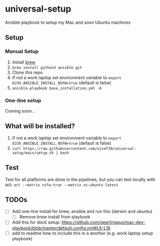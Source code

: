 # universal-setup

Ansible playbook to setup my Mac and soon Ubuntu machines

## Setup

### Manual Setup

1. Install [brew](https://brew.sh/)
2. `brew install python3 ansible git`
3. Clone this repo
4. If not a work laptop set environment variable to `export OJ39_ANSIBLE_INSTALL_NSFW=true` (default is false)
5. `ansible-playbook base_installation.yml -K`

### One-line setup

Coming soon…

## What will be installed?

1. If not a work laptop set environment variable to `export OJ39_ANSIBLE_INSTALL_NSFW=true` (default is false)
2. `curl https://raw.githubusercontent.com/ojsef39/universal-setup/main/setup.sh | bash`

## Test

Test for all platforms are done in the pipelines, but you can test locally with act:
`act --matrix nsfw:true --matrix os:ubuntu-latest`

## TODOs

- [ ] Add one-line install for brew, ansible and run this (darwin and ubuntu)
  - [ ] Remove brew install from playbook
- [ ] Add this for dock setup: <https://github.com/geerlingguy/mac-dev-playbook/blob/master/default.config.yml#L6-L16>
- [ ] add to readme how to include this in a another (e.g. work laptop setup playbook)
